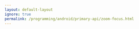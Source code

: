 ```yaml
---
layout: default-layout
ignore: true
permalink: /programming/android/primary-api/zoom-focus.html
---
```

